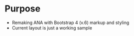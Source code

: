 # Purpose

- Remaking ANA with Bootstrap 4 (v.6) markup and styling
- Current layout is just a working sample
